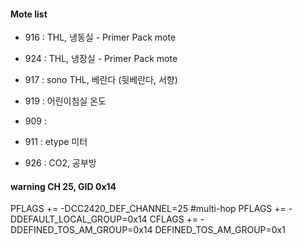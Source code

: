 #### Mote list
 
 - 916 : THL, 냉동실 - Primer Pack mote
 - 924 : THL, 냉장실 - Primer Pack mote
 
 - 917 : sono THL, 베란다 (뒷베란다, 서향)
 - 919 : 어린이침실 온도
 - 909 : 
 
 - 911 : etype 미터
 - 926 : CO2, 공부방
  
#### warning CH 25, GID 0x14
PFLAGS += -DCC2420_DEF_CHANNEL=25  #multi-hop
PFLAGS += -DDEFAULT_LOCAL_GROUP=0x14
CFLAGS += -DDEFINED_TOS_AM_GROUP=0x14
DEFINED_TOS_AM_GROUP=0x1
